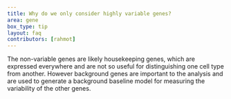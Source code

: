 ```yaml
---
title: Why do we only consider highly variable genes?
area: gene
box_type: tip
layout: faq
contributors: [rahmot]
---
```


The non-variable genes are likely housekeeping genes, which are expressed everywhere and are not so useful for distinguishing one cell type from another. However background genes are important to the analysis and are used to generate a background baseline model for measuring the variability of the other genes.
